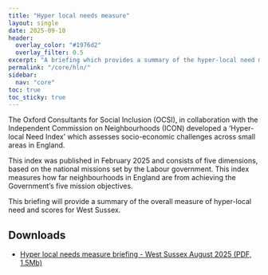 ```yaml
---
title: "Hyper local needs measure"
layout: single
date: 2025-09-10
header: 
  overlay_color: "#1976d2"
  overlay_filter: 0.5
excerpt: "A briefing which provides a summary of the hyper-local need measure and scores for West Sussex"
permalink: "/core/hln/"
sidebar:
  nav: "core"
toc: true
toc_sticky: true
---
```


The Oxford Consultants for Social Inclusion (OCSI), in collaboration with the Independent Commission on Neighbourhoods (ICON)  developed a ‘Hyper-local Need Index’ which assesses socio-economic challenges across small areas in England.

This index was published in February 2025 and consists of five dimensions, based on the national missions set by the Labour government. This index measures how far neighbourhoods in England are from achieving the Government’s five mission objectives.

This briefing will provide a summary of the overall measure of hyper-local need and scores for West Sussex. 

## Downloads
+ [Hyper local needs measure briefing - West Sussex August 2025 (PDF, 1.5Mb)](/assets/pdf/hln/2025-09-10_Hln.pdf)

